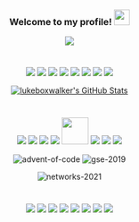 <h3 align="center">
  Welcome to my profile!
  <img src="https://media.giphy.com/media/hvRJCLFzcasrR4ia7z/giphy.gif" width="28">
</h3>

<p align="center">
  <img src="https://readme-typing-svg.herokuapp.com?color=%232BBC8A&center=true&vCenter=true&lines=Computer+science+student;Always+learning+new+things;5%2B+years+of+coding+experience">
</p>

#

<p align="center">
  <img src="https://img.icons8.com/color/48/000000/discord-logo.png"/>
  <img src="https://img.icons8.com/color/48/000000/youtube-play.png"/>
  <img src="https://img.icons8.com/color/48/000000/twitch--v2.png"/>
  <img src="https://img.icons8.com/fluency/48/000000/steam.png"/>
  <img src="https://img.icons8.com/fluency/48/000000/spotify.png"/>
  <img src="https://img.icons8.com/fluency/48/000000/github.png"/>
  <img src="https://img.icons8.com/color/48/000000/gitlab.png"/>
  <img src="https://img.icons8.com/color/48/000000/twitter--v1.png"/>
</p>
  
<p align="center">
  <a href="https://github.com/lukeboxwalker/lukeboxwalker">
    <img align="center" src="https://github-readme-stats.vercel.app/api?username=lukeboxwalker&show_icons=true&line_height=27&count_private=true&title_color=ffffff&text_color=c9cacc&icon_color=2bbc8a&bg_color=00000000&hide=bg-color&hide_border=true" alt="lukeboxwalker's GitHub Stats"/>
  </a>
</p>

#

<p align="center">
  <img src="https://img.icons8.com/color/48/000000/intellij-idea.png"/>
  <img src="https://img.icons8.com/color/48/000000/pycharm.png"/>
  <img src="https://img.icons8.com/color/48/000000/android-studio--v2.png"/>
  <img src="https://img.icons8.com/color/48/000000/visual-studio-code-2019.png"/>
  <img src="https://cdn.overleaf.com/img/ol-brand/overleaf_og_logo.png" width="48" height="48"/>
  <img src="https://img.icons8.com/color/48/000000/chrome--v1.png"/>
  <img src="https://img.icons8.com/color/48/000000/android-os.png"/>
  <img src="https://img.icons8.com/color/48/000000/git.png"/>
</p>

<p align="center">
  <img align="center" src="https://github-readme-stats.vercel.app/api/pin/?username=lukeboxwalker&repo=advent-of-code&title_color=ffffff&text_color=c9cacc&icon_color=2bbc8a&bg_color=00000000&hide=bg-color&hide_border=true" alt="advent-of-code"/>
  <img align="center" src="https://github-readme-stats.vercel.app/api/pin/?username=lukeboxwalker&repo=g-se-2019&title_color=ffffff&text_color=c9cacc&icon_color=2bbc8a&bg_color=00000000&hide=bg-color&hide_border=true" alt="gse-2019"/>  
</p>
<p align="center">
  <img align="center" src="https://github-readme-stats.vercel.app/api/pin/?username=lukeboxwalker&repo=networks-2021&title_color=ffffff&text_color=c9cacc&icon_color=2bbc8a&bg_color=00000000&hide=bg-color&hide_border=true" alt="networks-2021"/>
</p>

#
<p align="center">
  <img src="https://img.icons8.com/color/48/000000/java-coffee-cup-logo--v1.png"/>
  <img src="https://img.icons8.com/color/48/000000/javascript--v1.png"/>
  <img src="https://img.icons8.com/color/48/000000/python--v1.png"/>
  <img src="https://img.icons8.com/color/48/000000/haskell.png"/>
  <img src="https://img.icons8.com/color/48/000000/c-programming.png"/>
  <img src="https://img.icons8.com/color/48/000000/c-sharp-logo.png"/>
  <img src="https://img.icons8.com/color/48/000000/vue-js.png"/>
  <img src="https://img.icons8.com/color/48/000000/arduino.png"/>
</p>

